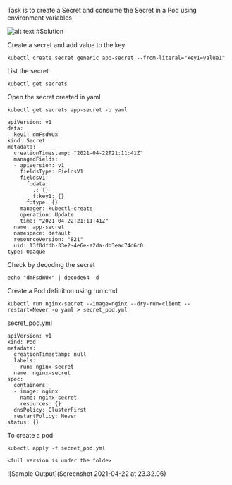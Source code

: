 Task is to create a Secret and consume the Secret in a Pod using environment variables 

![alt text](https://github.com/gonchigars/CKAD-exercises/blob/master/CKAD-Core_Concepts1.png)
#Solution

Create a secret and add value to the key

```shell
kubectl create secret generic app-secret --from-literal="key1=value1"
```

List the secret

```shell
kubectl get secrets
```

Open the secret created in yaml

```shell
kubectl get secrets app-secret -o yaml
```

```
apiVersion: v1
data:
  key1: dmFsdWUx
kind: Secret
metadata:
  creationTimestamp: "2021-04-22T21:11:41Z"
  managedFields:
  - apiVersion: v1
    fieldsType: FieldsV1
    fieldsV1:
      f:data:
        .: {}
        f:key1: {}
      f:type: {}
    manager: kubectl-create
    operation: Update
    time: "2021-04-22T21:11:41Z"
  name: app-secret
  namespace: default
  resourceVersion: "821"
  uid: 13f0dfdb-33e2-4e6e-a2da-db3eac74d6c0
type: Opaque
```

Check by decoding the secret

```shell
echo "dmFsdWUx" | decode64 -d
```

Create a Pod definition using run cmd

```shell
kubectl run nginx-secret --image=nginx --dry-run=client --restart=Never -o yaml > secret_pod.yml
```

secret_pod.yml
```
apiVersion: v1
kind: Pod
metadata:
  creationTimestamp: null
  labels:
    run: nginx-secret
  name: nginx-secret
spec:
  containers:
  - image: nginx
    name: nginx-secret
    resources: {}
  dnsPolicy: ClusterFirst
  restartPolicy: Never
status: {}
```

To create a pod

```shell
kubectl apply -f secret_pod.yml
```

`<full version is under the folde>`

![Sample Output](Screenshot 2021-04-22 at 23.32.06)






